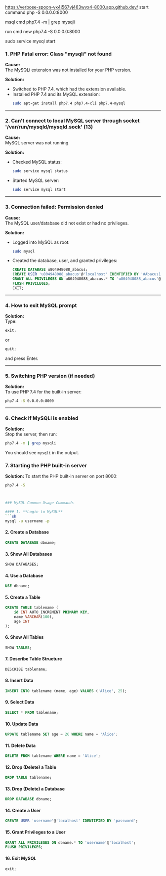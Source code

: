 https://verbose-spoon-vx4j567vj463wvx4-8000.app.github.dev/
start command  php -S 0.0.0.0:8000

msql cmd  php7.4 -m | grep mysqli

run cmd new 
php7.4 -S 0.0.0.0:8000

sudo service mysql start


### 1. PHP Fatal error: Class "mysqli" not found

**Cause:**  
The MySQLi extension was not installed for your PHP version.

**Solution:**  
- Switched to PHP 7.4, which had the extension available.
- Installed PHP 7.4 and its MySQL extension:
    ```sh
    sudo apt-get install php7.4 php7.4-cli php7.4-mysql
    ```

---

### 2. Can't connect to local MySQL server through socket '/var/run/mysqld/mysqld.sock' (13)

**Cause:**  
MySQL server was not running.

**Solution:**  
- Checked MySQL status:
    ```sh
    sudo service mysql status
    ```
- Started MySQL server:
    ```sh
    sudo service mysql start
    ```

---

### 3. Connection failed: Permission denied

**Cause:**  
The MySQL user/database did not exist or had no privileges.

**Solution:**  
- Logged into MySQL as root:
    ```sh
    sudo mysql
    ```
- Created the database, user, and granted privileges:
    ```sql
    CREATE DATABASE u804948088_abacus;
    CREATE USER 'u804948088_abacus'@'localhost' IDENTIFIED BY '#Abacus123';
    GRANT ALL PRIVILEGES ON u804948088_abacus.* TO 'u804948088_abacus'@'localhost';
    FLUSH PRIVILEGES;
    EXIT;
    ```

---

### 4. How to exit MySQL prompt

**Solution:**  
Type:
```sql
exit;
```
or
```sql
quit;
```
and press Enter.

---

### 5. Switching PHP version (if needed)

**Solution:**  
To use PHP 7.4 for the built-in server:
```sh
php7.4 -S 0.0.0.0:8000
```

---

### 6. Check if MySQLi is enabled

**Solution:**  
Stop the server, then run:
```sh
php7.4 -m | grep mysqli
```
You should see `mysqli` in the output.

### 7. Starting the PHP built-in server
**Solution:**
To start the PHP built-in server on port 8000:
```sh
php7.4 -S



### MySQL Common Usage Commands

#### 1. **Login to MySQL**
```sh
mysql -u username -p
```

#### 2. **Create a Database**
```sql
CREATE DATABASE dbname;
```

#### 3. **Show All Databases**
```sql
SHOW DATABASES;
```

#### 4. **Use a Database**
```sql
USE dbname;
```

#### 5. **Create a Table**
```sql
CREATE TABLE tablename (
    id INT AUTO_INCREMENT PRIMARY KEY,
    name VARCHAR(100),
    age INT
);
```

#### 6. **Show All Tables**
```sql
SHOW TABLES;
```

#### 7. **Describe Table Structure**
```sql
DESCRIBE tablename;
```

#### 8. **Insert Data**
```sql
INSERT INTO tablename (name, age) VALUES ('Alice', 25);
```

#### 9. **Select Data**
```sql
SELECT * FROM tablename;
```

#### 10. **Update Data**
```sql
UPDATE tablename SET age = 26 WHERE name = 'Alice';
```

#### 11. **Delete Data**
```sql
DELETE FROM tablename WHERE name = 'Alice';
```

#### 12. **Drop (Delete) a Table**
```sql
DROP TABLE tablename;
```

#### 13. **Drop (Delete) a Database**
```sql
DROP DATABASE dbname;
```

#### 14. **Create a User**
```sql
CREATE USER 'username'@'localhost' IDENTIFIED BY 'password';
```

#### 15. **Grant Privileges to a User**
```sql
GRANT ALL PRIVILEGES ON dbname.* TO 'username'@'localhost';
FLUSH PRIVILEGES;
```

#### 16. **Exit MySQL**
```sql
exit;
```